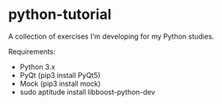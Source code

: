 # python-tutorial

A collection of exercises I'm developing for my Python studies.

Requirements:
- Python 3.x
- PyQt (pip3 install PyQt5)
- Mock (pip3 install mock)
- sudo aptitude install libboost-python-dev
